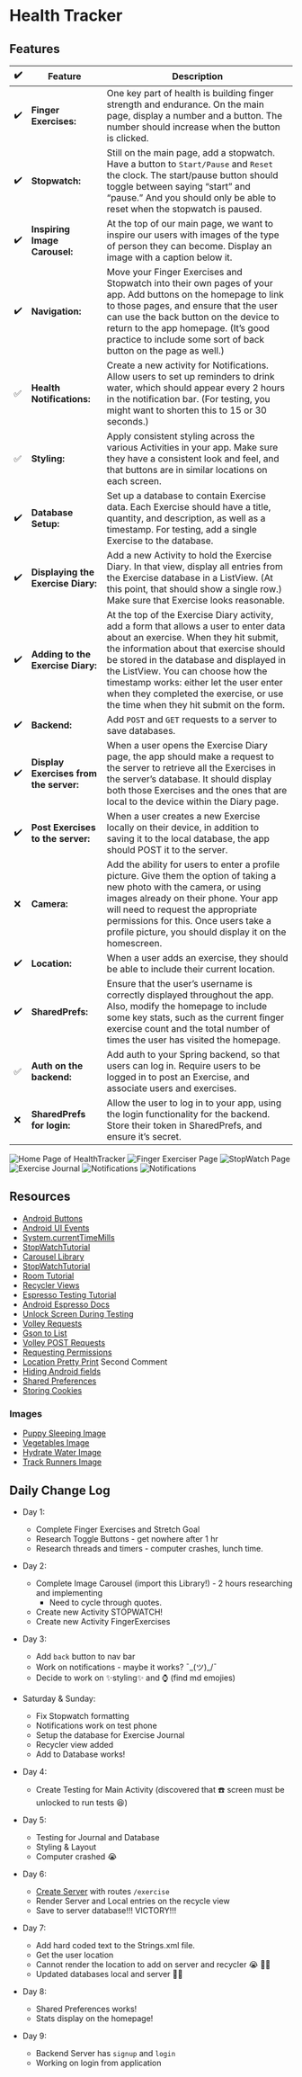 # Health Tracker
## Features
:heavy_check_mark: | Feature | Description
---- | --- | ---
:heavy_check_mark: | **Finger Exercises:** | One key part of health is building finger strength and endurance. On the main page, display a number and a button. The number should increase when the button is clicked.
:heavy_check_mark: | **Stopwatch:** | Still on the main page, add a stopwatch. Have a button to `Start/Pause` and `Reset` the clock. The start/pause button should toggle between saying “start” and “pause.” And you should only be able to reset when the stopwatch is paused.
:heavy_check_mark: | **Inspiring Image Carousel:** | At the top of our main page, we want to inspire our users with images of the type of person they can become. Display an image with a caption below it.
:heavy_check_mark: | **Navigation:** | Move your Finger Exercises and Stopwatch into their own pages of your app. Add buttons on the homepage to link to those pages, and ensure that the user can use the back button on the device to return to the app homepage. (It’s good practice to include some sort of back button on the page as well.)
:white_check_mark: | **Health Notifications:** | Create a new activity for Notifications. Allow users to set up reminders to drink water, which should appear every 2 hours in the notification bar. (For testing, you might want to shorten this to 15 or 30 seconds.)
:white_check_mark:| **Styling:** | Apply consistent styling across the various Activities in your app. Make sure they have a consistent look and feel, and that buttons are in similar locations on each screen.
:heavy_check_mark: |**Database Setup:** | Set up a database to contain Exercise data. Each Exercise should have a title, quantity, and description, as well as a timestamp. For testing, add a single Exercise to the database.
:heavy_check_mark: |**Displaying the Exercise Diary:** | Add a new Activity to hold the Exercise Diary. In that view, display all entries from the Exercise database in a ListView. (At this point, that should show a single row.) Make sure that Exercise looks reasonable.
:heavy_check_mark: | **Adding to the Exercise Diary:** | At the top of the Exercise Diary activity, add a form that allows a user to enter data about an exercise. When they hit submit, the information about that exercise should be stored in the database and displayed in the ListView. You can choose how the timestamp works: either let the user enter when they completed the exercise, or use the time when they hit submit on the form.
:heavy_check_mark: | **Backend:** | Add `POST` and `GET` requests to a server to save databases.
:heavy_check_mark: | **Display Exercises from the server:** | When a user opens the Exercise Diary page, the app should make a request to the server to retrieve all the Exercises in the server’s database. It should display both those Exercises and the ones that are local to the device within the Diary page.
:heavy_check_mark: | **Post Exercises to the server:** | When a user creates a new Exercise locally on their device, in addition to saving it to the local database, the app should POST it to the server.
:x: |**Camera:** | Add the ability for users to enter a profile picture. Give them the option of taking a new photo with the camera, or using images already on their phone. Your app will need to request the appropriate permissions for this. Once users take a profile picture, you should display it on the homescreen.
:heavy_check_mark: | **Location:** | When a user adds an exercise, they should be able to include their current location.
:heavy_check_mark: | **SharedPrefs:** | Ensure that the user’s username is correctly displayed throughout the app. Also, modify the homepage to include some key stats, such as the current finger exercise count and the total number of times the user has visited the homepage.
:white_check_mark: | **Auth on the backend:** | Add auth to your Spring backend, so that users can log in. Require users to be logged in to post an Exercise, and associate users and exercises.
:x: | **SharedPrefs for login:** | Allow the user to log in to your app, using the login functionality for the backend. Store their token in SharedPrefs, and ensure it’s secret.

![Home Page of HealthTracker](/resources/home_page.png)
![Finger Exerciser Page](/resources/finger_ex.png)
![StopWatch Page](/resources/stopwatcher.png)
![Exercise Journal](/resources/journal.png)
![Notifications](/resources/set_notification.png)
![Notifications](/resources/notification.png)

## Resources
- [Android Buttons](https://developer.android.com/guide/topics/ui/controls/button)
- [Android UI Events](https://developer.android.com/guide/topics/ui/ui-events.html)
- [System.currentTimeMills](https://www.tutorialspoint.com/java/lang/system_currenttimemillis.htm)
- [StopWatchTutorial](https://www.c-sharpcorner.com/article/creating-stop-watch-android-application-tutorial/)
- [Carousel Library](https://github.com/sayyam/carouselview)
- [StopWatchTutorial](https://www.c-sharpcorner.com/article/creating-stop-watch-android-application-tutorial/)
- [Room Tutorial](https://medium.freecodecamp.org/room-sqlite-beginner-tutorial-2e725e47bfab)
- [Recycler Views](http://www.vogella.com/tutorials/AndroidRecyclerView/article.html)
- [Espresso Testing Tutorial](https://medium.com/mindorks/android-testing-part-1-espresso-basics-7219b86c862b)
- [Android Espresso Docs](https://developer.android.com/training/testing/espresso/)
- [Unlock Screen During Testing](https://stackoverflow.com/questions/30596446/espresso-test-fails-with-noactivityresumedexception-often)
- [Volley Requests](https://developer.android.com/training/volley/simple)
- [Gson to List](https://stackoverflow.com/questions/8371274/how-to-parse-json-array-with-gson/8371455)
- [Volley POST Requests](https://www.itsalif.info/content/android-volley-tutorial-http-get-post-put)
- [Requesting Permissions](https://developer.android.com/training/permissions/requesting)
- [Location Pretty Print](https://stackoverflow.com/questions/22323974/how-to-get-city-name-by-latitude-longitude-in-android) Second Comment
- [Hiding Android fields](https://stackoverflow.com/questions/4622517/hide-a-edittext-make-it-visible-by-clicking-a-menu)
- [Shared Preferences](https://developer.android.com/training/data-storage/shared-preferences#java)
- [Storing Cookies]()


### Images
- [Puppy Sleeping Image](https://unsplash.com/photos/BHO7K8Zf16w)
- [Vegetables Image](https://unsplash.com/photos/sTPy-oeA3h0)
- [Hydrate Water Image](https://unsplash.com/photos/_IiwQMmgbZ8)
- [Track Runners Image](https://unsplash.com/photos/atSaEOeE8Nk)



## Daily Change Log
- Day 1:
    - Complete Finger Exercises and Stretch Goal
    - Research Toggle Buttons - get nowhere after 1 hr
    - Research threads and timers - computer crashes, lunch time.
- Day 2:
    - Complete Image Carousel (import this Library!) - 2 hours researching and implementing
        - Need to cycle through quotes.
    - Create new Activity STOPWATCH!
    - Create new Activity FingerExercises
- Day 3:
    - Add `back` button to nav bar
    - Work on notifications - maybe it works?  ¯\_(ツ)_/¯
    - Decide to work on :sparkles:styling:sparkles: and :watch: (find md emojies)
- Saturday & Sunday:
    - Fix Stopwatch formatting
    - Notifications work on test phone
    - Setup the database for Exercise Journal
    - Recycler view added
    - Add to Database works!

- Day 4:
    - Create Testing for Main Activity (discovered that :phone: screen must be unlocked to run tests :laughing:)
- Day 5:
    - Testing for Journal and Database
    - Styling & Layout
    - Computer crashed :sob:
- Day 6:
    - [Create Server](https://github.com/JessLovell/health-tracker-backend) with routes `/exercise`
    - Render Server and Local entries on the recycle view
    - Save to server database!!! VICTORY!!!
- Day 7:
    - Add hard coded text to the Strings.xml file.
    - Get the user location
    - Cannot render the location to add on server and recycler :sob: :woman_shrugging:
    - Updated databases local and server :woman_cartwheeling:
- Day 8:
    - Shared Preferences works!
    - Stats display on the homepage!
- Day 9:
    - Backend Server has `signup` and `login`
    - Working on login from application 

